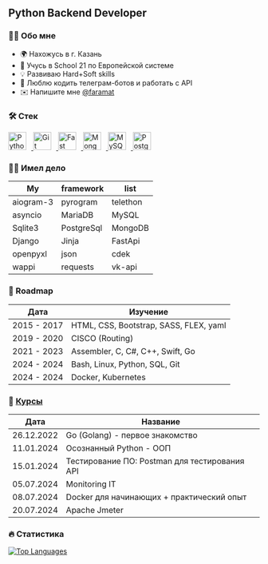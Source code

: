 Python Backend Developer
------------------------
### 👩‍💻 Обо мне
* 🌍 Нахожусь в г. Казань
* 🧠 Учусь в School 21 по Европейской системе
* 💡 Развиваю Hard+Soft skills
* 🤖 Люблю кодить телеграм-ботов и работать с API
* ✉️ Напишите мне [@faramat](https://t.me/faramat)
### 🛠 Стек


<p align="left">
  <a href="https://www.python.org/" target="_blank" rel="noreferrer">
    <img src="https://raw.githubusercontent.com/danielcranney/readme-generator/main/public/icons/skills/python-colored.svg" width="36" height="36" alt="Python" style="margin-right: 10px;" />
  </a>
  <a href="https://git-scm.com/" target="_blank" rel="noreferrer">
    <img src="https://raw.githubusercontent.com/danielcranney/readme-generator/main/public/icons/skills/git-colored.svg" width="36" height="36" alt="Git" style="margin-right: 10px;" />
  </a>
  <a href="https://fastapi.tiangolo.com/" target="_blank" rel="noreferrer">
    <img src="https://raw.githubusercontent.com/danielcranney/readme-generator/main/public/icons/skills/fastapi-colored.svg" width="36" height="36" alt="Fast API" style="margin-right: 10px;" />
  </a>
  <a href="https://www.mongodb.com/" target="_blank" rel="noreferrer">
    <img src="https://raw.githubusercontent.com/danielcranney/readme-generator/main/public/icons/skills/mongodb-colored.svg" width="36" height="36" alt="MongoDB" style="margin-right: 10px;" />
  </a>
  <a href="https://www.mysql.com/" target="_blank" rel="noreferrer">
    <img src="https://raw.githubusercontent.com/danielcranney/readme-generator/main/public/icons/skills/mysql-colored.svg" width="36" height="36" alt="MySQL" style="margin-right: 10px;" />
  </a>
  <a href="https://www.postgresql.org/" target="_blank" rel="noreferrer">
    <img src="https://raw.githubusercontent.com/danielcranney/readme-generator/main/public/icons/skills/postgresql-colored.svg" width="36" height="36" alt="PostgreSQL" style="margin-right: 10px;" />
  </a>
</p>

### 👨‍💻 Имел дело
| My | framework | list |
|------------|-------------------------------------|----|
|aiogram-3 | pyrogram | telethon|
|asyncio | MariaDB | MySQL|
|Sqlite3 | PostgreSql | MongoDB|
|Django | Jinja | FastApi|
|openpyxl | json | cdek|
|wappi | requests | vk-api|

### 🚀 Roadmap
| Дата | Изучение |
|------------|---------------------------------------|
|2015 - 2017 | HTML, CSS, Bootstrap, SASS, FLEX, yaml|
|2019 - 2020 | CISCO (Routing)                       |
|2021 - 2023 | Assembler, C, C#, C++, Swift, Go      |
|2024 - 2024 | Bash, Linux, Python, SQL, Git         |
|2024 - 2024 | Docker, Kubernetes                    |
### 📕 <a href="https://stepik.org/users/14317382/profile">Курсы</a>

| Дата | Название |
|------------|----------------------------------------------|
|26.12.2022  | Go (Golang) - первое знакомство              |
|11.01.2024  | Осознанный Python - ООП                      |
|15.01.2024  | Тестирование ПО: Postman для тестирования API|
|05.07.2024  | Monitoring IT                                |
|08.07.2024  | Docker для начинающих + практический опыт    |
|20.07.2024  | Apache Jmeter                                |
### 🔥 Статистика


<a href="https://github.com/faramat" align="left"><img src="https://github-readme-stats.vercel.app/api/top-langs/?username=faramat&langs_count=10&title_color=0891b2&text_color=ffffff&icon_color=0891b2&bg_color=1c1917&hide_border=true&locale=en&custom_title=Top%20%Languages" alt="Top Languages" /></a>
